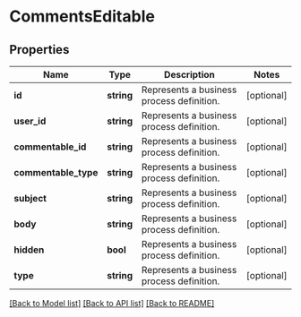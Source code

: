 # CommentsEditable

## Properties
Name | Type | Description | Notes
------------ | ------------- | ------------- | -------------
**id** | **string** | Represents a business process definition. | [optional] 
**user_id** | **string** | Represents a business process definition. | [optional] 
**commentable_id** | **string** | Represents a business process definition. | [optional] 
**commentable_type** | **string** | Represents a business process definition. | [optional] 
**subject** | **string** | Represents a business process definition. | [optional] 
**body** | **string** | Represents a business process definition. | [optional] 
**hidden** | **bool** | Represents a business process definition. | [optional] 
**type** | **string** | Represents a business process definition. | [optional] 

[[Back to Model list]](../README.md#documentation-for-models) [[Back to API list]](../README.md#documentation-for-api-endpoints) [[Back to README]](../README.md)



